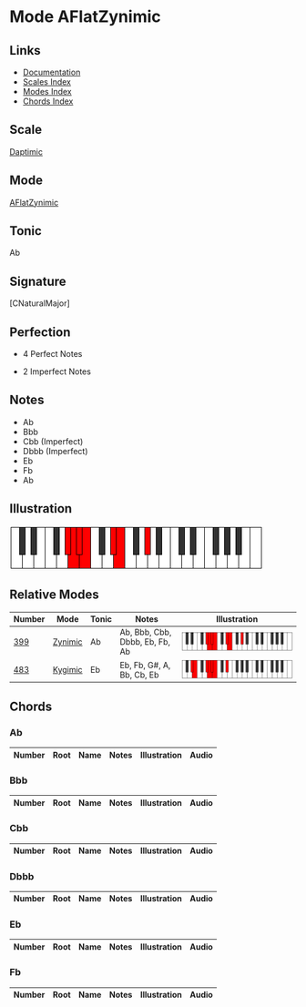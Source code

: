 # Mode AFlatZynimic

## Links

- [Documentation](index.md)
- [Scales Index](Scales.md)
- [Modes Index](Modes.md)
- [Chords Index](Chords.md)

## Scale

[Daptimic](ScaleDaptimic.md)

## Mode

[AFlatZynimic](ModeAFlatZynimic.md)

## Tonic

Ab

## Signature

[CNaturalMajor]

## Perfection

 - 4 Perfect Notes

 - 2 Imperfect Notes

## Notes

- Ab
- Bbb
- Cbb (Imperfect)
- Dbbb (Imperfect)
- Eb
- Fb
- Ab

## Illustration

![AFlatZynimic](ModeAFlatZynimic.png)

## Relative Modes

| Number | Mode | Tonic | Notes | Illustration |
|--------|------|-------|-------|--------------|
| [399](https://ianring.com/musictheory/scales/399) | [Zynimic](ModeZynimic.md) | Ab | Ab, Bbb, Cbb, Dbbb, Eb, Fb, Ab | ![AFlatZynimic](ModeAFlatZynimic.png) |
| [483](https://ianring.com/musictheory/scales/483) | [Kygimic](ModeKygimic.md) | Eb | Eb, Fb, G#, A, Bb, Cb, Eb | ![EFlatKygimic](ModeEFlatKygimic.png) |

## Chords

### Ab

| Number | Root | Name | Notes | Illustration | Audio |
|--------|------|------|-------|--------------|-------|

### Bbb

| Number | Root | Name | Notes | Illustration | Audio |
|--------|------|------|-------|--------------|-------|

### Cbb

| Number | Root | Name | Notes | Illustration | Audio |
|--------|------|------|-------|--------------|-------|

### Dbbb

| Number | Root | Name | Notes | Illustration | Audio |
|--------|------|------|-------|--------------|-------|

### Eb

| Number | Root | Name | Notes | Illustration | Audio |
|--------|------|------|-------|--------------|-------|

### Fb

| Number | Root | Name | Notes | Illustration | Audio |
|--------|------|------|-------|--------------|-------|

